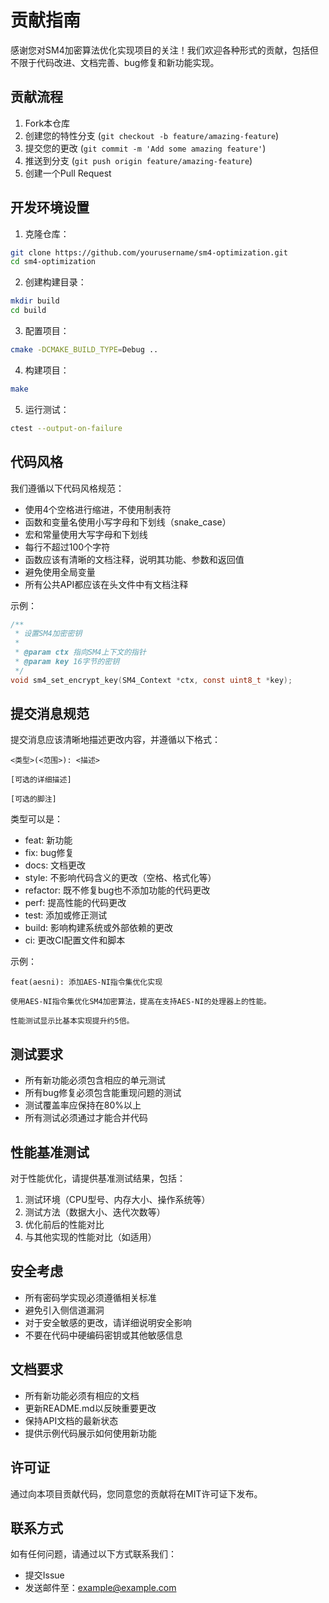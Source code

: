 # 贡献指南

感谢您对SM4加密算法优化实现项目的关注！我们欢迎各种形式的贡献，包括但不限于代码改进、文档完善、bug修复和新功能实现。

## 贡献流程

1. Fork本仓库
2. 创建您的特性分支 (`git checkout -b feature/amazing-feature`)
3. 提交您的更改 (`git commit -m 'Add some amazing feature'`)
4. 推送到分支 (`git push origin feature/amazing-feature`)
5. 创建一个Pull Request

## 开发环境设置

1. 克隆仓库：

```bash
git clone https://github.com/yourusername/sm4-optimization.git
cd sm4-optimization
```

2. 创建构建目录：

```bash
mkdir build
cd build
```

3. 配置项目：

```bash
cmake -DCMAKE_BUILD_TYPE=Debug ..
```

4. 构建项目：

```bash
make
```

5. 运行测试：

```bash
ctest --output-on-failure
```

## 代码风格

我们遵循以下代码风格规范：

- 使用4个空格进行缩进，不使用制表符
- 函数和变量名使用小写字母和下划线（snake_case）
- 宏和常量使用大写字母和下划线
- 每行不超过100个字符
- 函数应该有清晰的文档注释，说明其功能、参数和返回值
- 避免使用全局变量
- 所有公共API都应该在头文件中有文档注释

示例：

```c
/**
 * 设置SM4加密密钥
 *
 * @param ctx 指向SM4上下文的指针
 * @param key 16字节的密钥
 */
void sm4_set_encrypt_key(SM4_Context *ctx, const uint8_t *key);
```

## 提交消息规范

提交消息应该清晰地描述更改内容，并遵循以下格式：

```
<类型>(<范围>): <描述>

[可选的详细描述]

[可选的脚注]
```

类型可以是：
- feat: 新功能
- fix: bug修复
- docs: 文档更改
- style: 不影响代码含义的更改（空格、格式化等）
- refactor: 既不修复bug也不添加功能的代码更改
- perf: 提高性能的代码更改
- test: 添加或修正测试
- build: 影响构建系统或外部依赖的更改
- ci: 更改CI配置文件和脚本

示例：

```
feat(aesni): 添加AES-NI指令集优化实现

使用AES-NI指令集优化SM4加密算法，提高在支持AES-NI的处理器上的性能。

性能测试显示比基本实现提升约5倍。
```

## 测试要求

- 所有新功能必须包含相应的单元测试
- 所有bug修复必须包含能重现问题的测试
- 测试覆盖率应保持在80%以上
- 所有测试必须通过才能合并代码

## 性能基准测试

对于性能优化，请提供基准测试结果，包括：

1. 测试环境（CPU型号、内存大小、操作系统等）
2. 测试方法（数据大小、迭代次数等）
3. 优化前后的性能对比
4. 与其他实现的性能对比（如适用）

## 安全考虑

- 所有密码学实现必须遵循相关标准
- 避免引入侧信道漏洞
- 对于安全敏感的更改，请详细说明安全影响
- 不要在代码中硬编码密钥或其他敏感信息

## 文档要求

- 所有新功能必须有相应的文档
- 更新README.md以反映重要更改
- 保持API文档的最新状态
- 提供示例代码展示如何使用新功能

## 许可证

通过向本项目贡献代码，您同意您的贡献将在MIT许可证下发布。

## 联系方式

如有任何问题，请通过以下方式联系我们：

- 提交Issue
- 发送邮件至：example@example.com